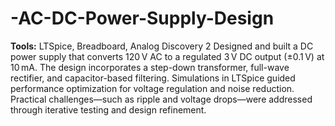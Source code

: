 # -AC-DC-Power-Supply-Design

**Tools:** LTSpice, Breadboard, Analog Discovery 2
Designed and built a DC power supply that converts 120 V AC to a regulated 3 V DC output (±0.1 V) at 10 mA. The design incorporates a step-down transformer, full-wave rectifier, and capacitor-based filtering. Simulations in LTSpice guided performance optimization for voltage regulation and noise reduction. Practical challenges—such as ripple and voltage drops—were addressed through iterative testing and design refinement.
